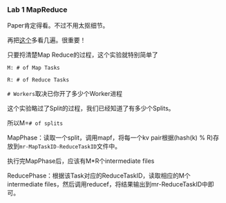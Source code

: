 ### Lab 1 MapReduce

Paper肯定得看。不过不用太抠细节。

再把[这个](http://nil.csail.mit.edu/6.824/2020/labs/lab-mr.html
)多看几遍。很重要！

只要捋清楚Map Reduce的过程，这个实验就特别简单了

`M: # of Map Tasks`

`R: # of Reduce Tasks`

`# Workers`取决已你开了多少个Worker进程

这个实验略过了Split的过程，我们已经知道了有多少个Splits。

所以M=`# of splits`

MapPhase：读取一个split，调用mapf，将每一个kv pair根据(hash(k) % R)存放到`mr-MapTaskID-ReduceTaskID`文件中。

执行完MapPhase后，应该有M*R个intermediate files

ReducePhase：根据该Task对应的ReduceTaskID，读取相应的M个intermediate files，然后调用reducef，将结果输出到mr-ReduceTaskID中即可。